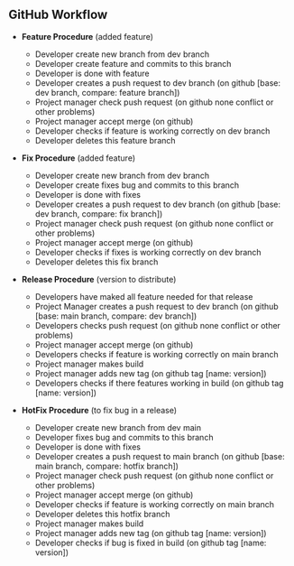 ## GitHub Workflow

- **Feature Procedure** (added feature)
  - Developer create new branch from dev branch
  - Developer create feature and commits to this branch
  - Developer is done with feature
  - Developer creates a push request to dev branch (on github [base: dev branch, compare: feature branch])
  - Project manager check push request (on github none conflict or other problems)
  - Project manager accept merge (on github)
  - Developer checks if feature is working correctly on dev branch
  - Developer deletes this feature branch

- **Fix Procedure** (added feature)
  - Developer create new branch from dev branch
  - Developer create fixes bug and commits to this branch
  - Developer is done with fixes
  - Developer creates a push request to dev branch (on github [base: dev branch, compare: fix branch])
  - Project manager check push request (on github none conflict or other problems)
  - Project manager accept merge (on github)
  - Developer checks if fixes is working correctly on dev branch
  - Developer deletes this fix branch

- **Release Procedure** (version to distribute)
  - Developers have maked all feature needed for that release
  - Project Manager creates a push request to dev branch (on github [base: main branch, compare: dev branch])
  - Developers checks push request (on github none conflict or other problems)
  - Project manager accept merge (on github)
  - Developers checks if feature is working correctly on main branch
  - Project manager makes build
  - Project manager adds new tag (on github tag [name: version])
  - Developers checks if there features working in build (on github tag [name: version])

- **HotFix Procedure** (to fix bug in a release)
  - Developer create new branch from dev main
  - Developer fixes bug and commits to this branch
  - Developer is done with fixes
  - Developer creates a push request to main branch (on github [base: main branch, compare: hotfix branch])
  - Project manager check push request (on github none conflict or other problems)
  - Project manager accept merge (on github)
  - Developer checks if feature is working correctly on main branch
  - Developer deletes this hotfix branch
  - Project manager makes build
  - Project manager adds new tag (on github tag [name: version])
  - Developer checks if bug is fixed in build (on github tag [name: version])